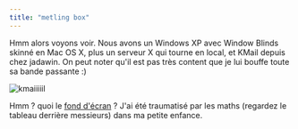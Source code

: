 ```yaml
---
title: "metling box"
---
```


Hmm alors voyons voir. Nous avons un Windows XP avec Window Blinds skinné en
Mac OS X, plus un serveur X qui tourne en local, et KMail depuis chez jadawin.
On peut noter qu'il est pas très content que je lui bouffe toute sa bande
passante :)

![kmaiiiiil](http://static.cyprio.net/wtf/old_pics/kmail.hog.jpg)

Hmm ? quoi le [fond d'écran](http://static.cyprio.net/wtf/old_pics/miam.jpg) ? J'ai été traumatisé par les
maths (regardez le tableau derrière messieurs) dans ma petite enfance.

